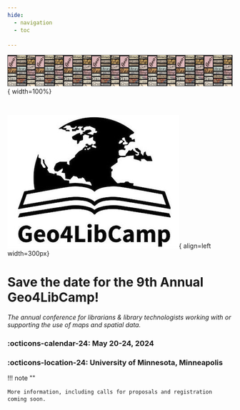 ```yaml
---
hide:
  - navigation
  - toc

---
```


![](../images/general-banner.png){ width=100%}

<br>

![Geo4LibCamp-logo](images/banner.jpg){ align=left width=300px}

# Save the date for the 9th Annual Geo4LibCamp!

*The annual conference for librarians & library technologists working with or supporting the use of maps and spatial data.*

### :octicons-calendar-24: May 20-24, 2024

### :octicons-location-24: University of Minnesota, Minneapolis

!!! note ""

	More information, including calls for proposals and registration coming soon.


	
	
	









